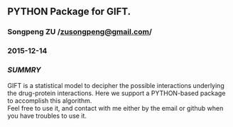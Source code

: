 ## PYTHON Package for GIFT.
### Songpeng ZU /zusongpeng@gmail.com/
### 2015-12-14

### _SUMMRY_
GIFT is a statistical model to decipher the possible interactions underlying the drug-protein interactions.
Here we support a PYTHON-based package to accomplish this algorithm.  
Feel free to use it, and contact with me either by the email or github when you have troubles to use it. 
